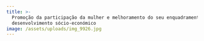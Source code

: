 ```yaml
---
title: >-
  Promoção da participação da mulher e melhoramento do seu enquadramento no
  desenvolvimento sócio-económico
image: /assets/uploads/img_9926.jpg
---
```


